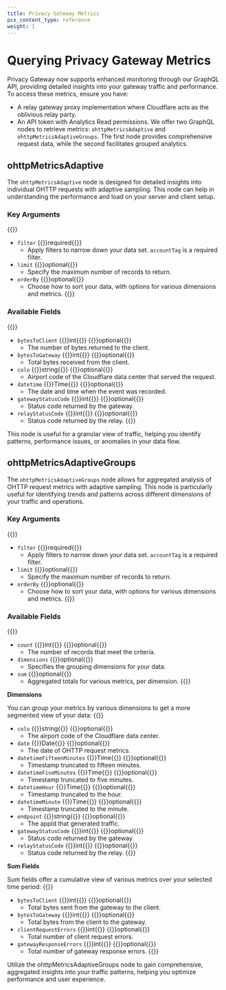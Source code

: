 ```yaml
---
title: Privacy Gateway Metrics
pcx_content_type: reference
weight: 1
---
```


# Querying Privacy Gateway Metrics
Privacy Gateway now supports enhanced monitoring through our GraphQL API, providing detailed insights into your gateway traffic and performance. To access these metrics, ensure you have:
- A relay gateway proxy implementation where Cloudflare acts as the oblivious relay party.
- An API token with Analytics Read permissions.
We offer two GraphQL nodes to retrieve metrics: `ohttpMetricsAdaptive` and `ohttpMetricsAdaptiveGroups`. The first node provides comprehensive request data, while the second facilitates grouped analytics.

## ohttpMetricsAdaptive
The `ohttpMetricsAdaptive` node is designed for detailed insights into individual OHTTP requests with adaptive sampling. This node can help in understanding the performance and load on your server and client setup.

### Key Arguments
{{<definitions>}}
- `filter` {{<prop-meta>}}required{{</prop-meta>}}
  - Apply filters to narrow down your data set. `accountTag` is a required filter.
- `limit`  {{<prop-meta>}}optional{{</prop-meta>}}
  - Specify the maximum number of records to return.
- `orderBy` {{<prop-meta>}}optional{{</prop-meta>}}
  - Choose how to sort your data, with options for various dimensions and metrics.
{{</definitions>}}

### Available Fields
{{<definitions>}}
- `bytesToClient` {{<type>}}int{{</type>}} {{<prop-meta>}}optional{{</prop-meta>}}
  - The number of bytes returned to the client.
- `bytesToGateway` {{<type>}}int{{</type>}} {{<prop-meta>}}optional{{</prop-meta>}}
  - Total bytes received from the client.
- `colo` {{<type>}}string{{</type>}} {{<prop-meta>}}optional{{</prop-meta>}}
  - Airport code of the Cloudflare data center that served the request.
- `datetime` {{<type>}}Time{{</type>}} {{<prop-meta>}}optional{{</prop-meta>}}
  - The date and time when the event was recorded.
- `gatewayStatusCode` {{<type>}}int{{</type>}} {{<prop-meta>}}optional{{</prop-meta>}}
  - Status code returned by the gateway.
- `relayStatusCode` {{<type>}}int{{</type>}} {{<prop-meta>}}optional{{</prop-meta>}}
  - Status code returned by the relay.
{{</definitions>}}


This node is useful for a granular view of traffic, helping you identify patterns, performance issues, or anomalies in your data flow.

## ohttpMetricsAdaptiveGroups
The `ohttpMetricsAdaptiveGroups` node allows for aggregated analysis of OHTTP request metrics with adaptive sampling. This node is particularly useful for identifying trends and patterns across different dimensions of your traffic and operations.

### Key Arguments
{{<definitions>}}
- `filter` {{<prop-meta>}}required{{</prop-meta>}}
  - Apply filters to narrow down your data set. `accountTag` is a required filter.
- `limit`  {{<prop-meta>}}optional{{</prop-meta>}}
  - Specify the maximum number of records to return.
- `orderBy` {{<prop-meta>}}optional{{</prop-meta>}}
  - Choose how to sort your data, with options for various dimensions and metrics.
{{</definitions>}}


### Available Fields
{{<definitions>}}
- `count` {{<type>}}int{{</type>}} {{<prop-meta>}}optional{{</prop-meta>}}
  - The number of records that meet the criteria.
- `dimensions` {{<prop-meta>}}optional{{</prop-meta>}}
  - Specifies the grouping dimensions for your data.
- `sum` {{<prop-meta>}}optional{{</prop-meta>}}
  - Aggregated totals for various metrics, per dimension.
{{</definitions>}}


**Dimensions**

You can group your metrics by various dimensions to get a more segmented view of your data:
{{<definitions>}}
- `colo` {{<type>}}string{{</type>}} {{<prop-meta>}}optional{{</prop-meta>}}
  - The airport code of the Cloudflare data center.
- `date` {{<type>}}Date{{</type>}} {{<prop-meta>}}optional{{</prop-meta>}}
  - The date of OHTTP request metrics.
- `datetimeFifteenMinutes` {{<type>}}Time{{</type>}} {{<prop-meta>}}optional{{</prop-meta>}}
  - Timestamp truncated to fifteen minutes.
- `datetimeFiveMinutes` {{<type>}}Time{{</type>}} {{<prop-meta>}}optional{{</prop-meta>}}
  - Timestamp truncated to five minutes.
- `datetimeHour` {{<type>}}Time{{</type>}} {{<prop-meta>}}optional{{</prop-meta>}}
  - Timestamp truncated to the hour.
- `datetimeMinute` {{<type>}}Time{{</type>}} {{<prop-meta>}}optional{{</prop-meta>}}
  -  Timestamp truncated to the minute.
- `endpoint` {{<type>}}string{{</type>}} {{<prop-meta>}}optional{{</prop-meta>}}
  - The appId that generated traffic.
- `gatewayStatusCode` {{<type>}}int{{</type>}} {{<prop-meta>}}optional{{</prop-meta>}}
  - Status code returned by the gateway.
- `relayStatusCode` {{<type>}}int{{</type>}} {{<prop-meta>}}optional{{</prop-meta>}}
  - Status code returned by the relay.
{{</definitions>}}

**Sum Fields**

Sum fields offer a cumulative view of various metrics over your selected time period:
{{<definitions>}}
- `bytesToClient` {{<type>}}int{{</type>}} {{<prop-meta>}}optional{{</prop-meta>}}
  - Total bytes sent from the gateway to the client.
- `bytesToGateway` {{<type>}}int{{</type>}} {{<prop-meta>}}optional{{</prop-meta>}}
  - Total bytes from the client to the gateway.
- `clientRequestErrors` {{<type>}}int{{</type>}} {{<prop-meta>}}optional{{</prop-meta>}}
  - Total number of client request errors.
- `gatewayResponseErrors` {{<type>}}int{{</type>}} {{<prop-meta>}}optional{{</prop-meta>}}
  - Total number of gateway response errors.
{{</definitions>}}

Utilize the ohttpMetricsAdaptiveGroups node to gain comprehensive, aggregated insights into your traffic patterns, helping you optimize performance and user experience.